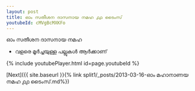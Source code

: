 ```yaml
---
layout: post
title: ഓം സതീശന ദാസനായ നമഹ ൧൧ ടൈംസ്
youtubeId: cMVgBcMXKFo
---
```

 
 
 ഓം സതീശന ദാസനായ നമഹ 
 
 -  വളരെ മൂർച്ചയുള്ള പല്ലുകൾ ആർക്കാണ് 
 
  
 
  
 
 
 
 
 
 


{% include youtubePlayer.html id=page.youtubeId %}
 
[Next]({{ site.baseurl }}{% link  split1/_posts/2013-03-16-ഓം മഹാനാണയ നമഹ ൧൧ ടൈംസ്.md%})
 
